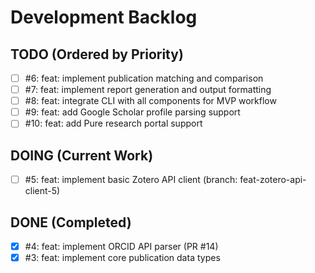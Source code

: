 # Development Backlog

## TODO (Ordered by Priority)
- [ ] #6: feat: implement publication matching and comparison
- [ ] #7: feat: implement report generation and output formatting
- [ ] #8: feat: integrate CLI with all components for MVP workflow
- [ ] #9: feat: add Google Scholar profile parsing support
- [ ] #10: feat: add Pure research portal support

## DOING (Current Work)
- [ ] #5: feat: implement basic Zotero API client (branch: feat-zotero-api-client-5)

## DONE (Completed)
- [x] #4: feat: implement ORCID API parser (PR #14)
- [x] #3: feat: implement core publication data types
